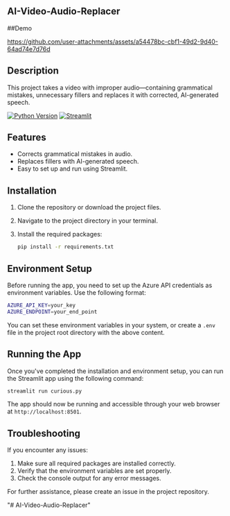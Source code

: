 ## AI-Video-Audio-Replacer

##Demo

https://github.com/user-attachments/assets/a54478bc-cbf1-49d2-9d40-64ad74e7d76d

## Description

This project takes a video with improper audio—containing grammatical mistakes, unnecessary fillers and replaces it with corrected, AI-generated speech.

[![Python Version](https://img.shields.io/badge/python-3.7%2B-blue.svg)](https://www.python.org/) [![Streamlit](https://img.shields.io/badge/streamlit-v0.88.0-orange.svg)](https://streamlit.io/)

## Features

- Corrects grammatical mistakes in audio.
- Replaces fillers with AI-generated speech.
- Easy to set up and run using Streamlit.


## Installation

1. Clone the repository or download the project files.

2. Navigate to the project directory in your terminal.

3. Install the required packages:

   ```bash
   pip install -r requirements.txt
   ```

## Environment Setup

Before running the app, you need to set up the Azure API credentials as environment variables. Use the following format:

```bash
AZURE_API_KEY=your_key
AZURE_ENDPOINT=your_end_point
```

You can set these environment variables in your system, or create a `.env` file in the project root directory with the above content.

## Running the App

Once you've completed the installation and environment setup, you can run the Streamlit app using the following command:

```bash
streamlit run curious.py
```

The app should now be running and accessible through your web browser at `http://localhost:8501`.

## Troubleshooting

If you encounter any issues:

1. Make sure all required packages are installed correctly.
2. Verify that the environment variables are set properly.
3. Check the console output for any error messages.

For further assistance, please create an issue in the project repository.



"# AI-Video-Audio-Replacer" 
